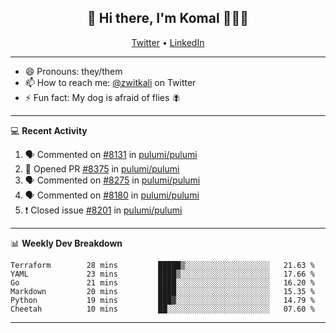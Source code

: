 <h2 align="center"> 👋 Hi there, I'm Komal 🧑🏾‍💻 </h2>
<p align="center">
    <a href="https://twitter.com/zwitkali">Twitter</a> •
    <a href="https://www.linkedin.com/in/komal-ali/">LinkedIn</a>
</p>

--------

- 😄 Pronouns: they/them
- 📫 How to reach me: [@zwitkali](https://twitter.com/zwitkali) on Twitter
- ⚡ Fun fact: My dog is afraid of flies 🪰

--------
💻 **Recent Activity**

<!--START_SECTION:activity-->
1. 🗣 Commented on [#8131](https://github.com/pulumi/pulumi/issues/8131) in [pulumi/pulumi](https://github.com/pulumi/pulumi)
2. 💪 Opened PR [#8375](https://github.com/pulumi/pulumi/pull/8375) in [pulumi/pulumi](https://github.com/pulumi/pulumi)
3. 🗣 Commented on [#8275](https://github.com/pulumi/pulumi/issues/8275) in [pulumi/pulumi](https://github.com/pulumi/pulumi)
4. 🗣 Commented on [#8180](https://github.com/pulumi/pulumi/issues/8180) in [pulumi/pulumi](https://github.com/pulumi/pulumi)
5. ❗️ Closed issue [#8201](https://github.com/pulumi/pulumi/issues/8201) in [pulumi/pulumi](https://github.com/pulumi/pulumi)
<!--END_SECTION:activity-->

--------

📊 **Weekly Dev Breakdown**
<!--START_SECTION:waka-->

```text
Terraform        28 mins         █████▒░░░░░░░░░░░░░░░░░░░   21.63 %
YAML             23 mins         ████▒░░░░░░░░░░░░░░░░░░░░   17.66 %
Go               21 mins         ████░░░░░░░░░░░░░░░░░░░░░   16.20 %
Markdown         20 mins         ████░░░░░░░░░░░░░░░░░░░░░   15.35 %
Python           19 mins         ███▓░░░░░░░░░░░░░░░░░░░░░   14.79 %
Cheetah          10 mins         ██░░░░░░░░░░░░░░░░░░░░░░░   07.60 %
```

<!--END_SECTION:waka-->

--------
